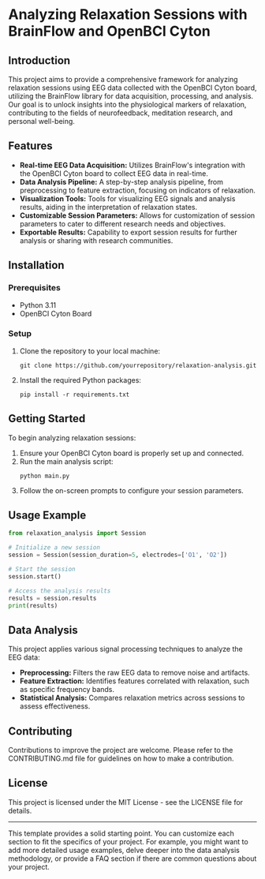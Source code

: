 # Analyzing Relaxation Sessions with BrainFlow and OpenBCI Cyton

## Introduction

This project aims to provide a comprehensive framework for analyzing relaxation sessions using EEG data collected with the OpenBCI Cyton board, utilizing the BrainFlow library for data acquisition, processing, and analysis. Our goal is to unlock insights into the physiological markers of relaxation, contributing to the fields of neurofeedback, meditation research, and personal well-being.

## Features

- **Real-time EEG Data Acquisition:** Utilizes BrainFlow's integration with the OpenBCI Cyton board to collect EEG data in real-time.
- **Data Analysis Pipeline:** A step-by-step analysis pipeline, from preprocessing to feature extraction, focusing on indicators of relaxation.
- **Visualization Tools:** Tools for visualizing EEG signals and analysis results, aiding in the interpretation of relaxation states.
- **Customizable Session Parameters:** Allows for customization of session parameters to cater to different research needs and objectives.
- **Exportable Results:** Capability to export session results for further analysis or sharing with research communities.

## Installation

### Prerequisites

- Python 3.11
- OpenBCI Cyton Board

### Setup

1. Clone the repository to your local machine:
   ```
   git clone https://github.com/yourrepository/relaxation-analysis.git
   ```
2. Install the required Python packages:
   ```
   pip install -r requirements.txt
   ```

## Getting Started

To begin analyzing relaxation sessions:

1. Ensure your OpenBCI Cyton board is properly set up and connected.
2. Run the main analysis script:
   ```
   python main.py
   ```
3. Follow the on-screen prompts to configure your session parameters.

## Usage Example

```python
from relaxation_analysis import Session

# Initialize a new session
session = Session(session_duration=5, electrodes=['O1', 'O2'])

# Start the session
session.start()

# Access the analysis results
results = session.results
print(results)
```

## Data Analysis

This project applies various signal processing techniques to analyze the EEG data:

- **Preprocessing:** Filters the raw EEG data to remove noise and artifacts.
- **Feature Extraction:** Identifies features correlated with relaxation, such as specific frequency bands.
- **Statistical Analysis:** Compares relaxation metrics across sessions to assess effectiveness.

## Contributing

Contributions to improve the project are welcome. Please refer to the CONTRIBUTING.md file for guidelines on how to make a contribution.

## License

This project is licensed under the MIT License - see the LICENSE file for details.

---

This template provides a solid starting point. You can customize each section to fit the specifics of your project. For example, you might want to add more detailed usage examples, delve deeper into the data analysis methodology, or provide a FAQ section if there are common questions about your project.